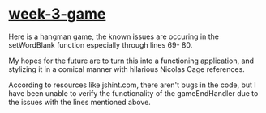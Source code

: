 # [week-3-game](https://protected-lake-32635.herokuapp.com/)

Here is a hangman game, the known issues are occuring in the setWordBlank function especially through lines 69- 80. 

My hopes for the future are to turn this into a functioning application, and stylizing it in a comical manner with hilarious Nicolas Cage references.

According to resources like jshint.com, there aren't bugs in the code, but I have been unable to verify the functionality of the gameEndHandler due to the issues with the lines mentioned above.
